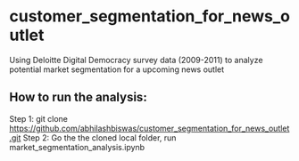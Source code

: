 # customer_segmentation_for_news_outlet
Using Deloitte Digital Democracy survey data (2009-2011) to analyze potential market segmentation for a upcoming news outlet

## How to run the analysis:

Step 1: git clone https://github.com/abhilashbiswas/customer_segmentation_for_news_outlet.git
Step 2: Go the the cloned local folder, run market_segmentation_analysis.ipynb